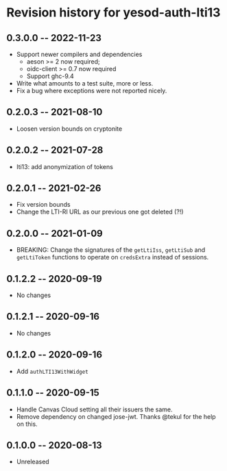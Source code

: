 # Revision history for yesod-auth-lti13

## 0.3.0.0 -- 2022-11-23

* Support newer compilers and dependencies
    * aeson >= 2 now required;
    * oidc-client >= 0.7 now required
    * Support ghc-9.4
* Write what amounts to a test suite, more or less.
* Fix a bug where exceptions were not reported nicely.

## 0.2.0.3 -- 2021-08-10

* Loosen version bounds on cryptonite

## 0.2.0.2 -- 2021-07-28

* lti13: add anonymization of tokens

## 0.2.0.1 -- 2021-02-26

* Fix version bounds
* Change the LTI-RI URL as our previous one got deleted (?!)

## 0.2.0.0 -- 2021-01-09

* BREAKING: Change the signatures of the `getLtiIss`, `getLtiSub` and
  `getLtiToken` functions to operate on `credsExtra` instead of sessions.

## 0.1.2.2 -- 2020-09-19

* No changes

## 0.1.2.1 -- 2020-09-16

* No changes

## 0.1.2.0 -- 2020-09-16

* Add `authLTI13WithWidget`

## 0.1.1.0 -- 2020-09-15

* Handle Canvas Cloud setting all their issuers the same.
* Remove dependency on changed jose-jwt. Thanks @tekul for the help on this.

## 0.1.0.0 -- 2020-08-13

* Unreleased

